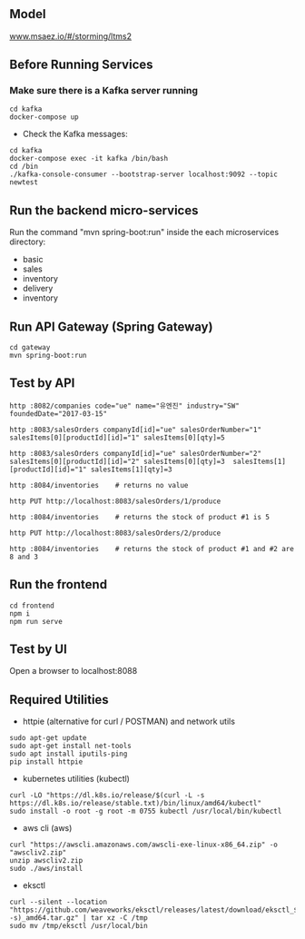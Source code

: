 # 

## Model
www.msaez.io/#/storming/ltms2

## Before Running Services
### Make sure there is a Kafka server running
```
cd kafka
docker-compose up
```
- Check the Kafka messages:
```
cd kafka
docker-compose exec -it kafka /bin/bash
cd /bin
./kafka-console-consumer --bootstrap-server localhost:9092 --topic newtest
```

## Run the backend micro-services
Run the command "mvn spring-boot:run" inside the each microservices directory:

- basic
- sales
- inventory
- delivery
- inventory


## Run API Gateway (Spring Gateway)
```
cd gateway
mvn spring-boot:run
```

## Test by API

```
http :8082/companies code="ue" name="유엔진" industry="SW" foundedDate="2017-03-15"

http :8083/salesOrders companyId[id]="ue" salesOrderNumber="1" salesItems[0][productId][id]="1" salesItems[0][qty]=5

http :8083/salesOrders companyId[id]="ue" salesOrderNumber="2" salesItems[0][productId][id]="2" salesItems[0][qty]=3  salesItems[1][productId][id]="1" salesItems[1][qty]=3

http :8084/inventories    # returns no value

http PUT http://localhost:8083/salesOrders/1/produce

http :8084/inventories    # returns the stock of product #1 is 5

http PUT http://localhost:8083/salesOrders/2/produce

http :8084/inventories    # returns the stock of product #1 and #2 are 8 and 3

```



## Run the frontend
```
cd frontend
npm i
npm run serve
```

## Test by UI
Open a browser to localhost:8088

## Required Utilities

- httpie (alternative for curl / POSTMAN) and network utils
```
sudo apt-get update
sudo apt-get install net-tools
sudo apt install iputils-ping
pip install httpie
```

- kubernetes utilities (kubectl)
```
curl -LO "https://dl.k8s.io/release/$(curl -L -s https://dl.k8s.io/release/stable.txt)/bin/linux/amd64/kubectl"
sudo install -o root -g root -m 0755 kubectl /usr/local/bin/kubectl
```

- aws cli (aws)
```
curl "https://awscli.amazonaws.com/awscli-exe-linux-x86_64.zip" -o "awscliv2.zip"
unzip awscliv2.zip
sudo ./aws/install
```

- eksctl 
```
curl --silent --location "https://github.com/weaveworks/eksctl/releases/latest/download/eksctl_$(uname -s)_amd64.tar.gz" | tar xz -C /tmp
sudo mv /tmp/eksctl /usr/local/bin
```

